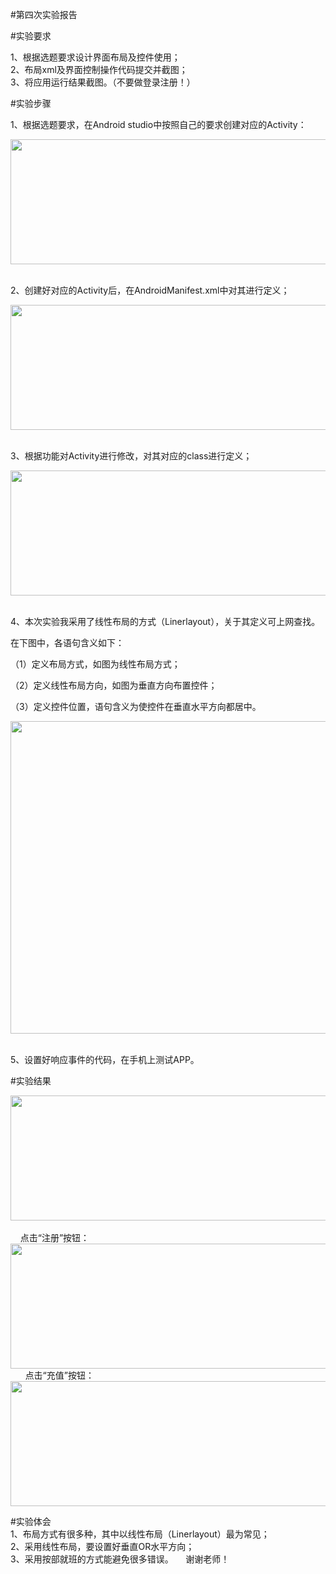 #第四次实验报告

#实验要求

1、根据选题要求设计界面布局及控件使用；       
2、布局xml及界面控制操作代码提交并截图；       
3、将应用运行结果截图。（不要做登录注册！）           

#实验步骤

1、根据选题要求，在Android studio中按照自己的要求创建对应的Activity：   
   
<img width="600" height="200" src="https://raw.githubusercontent.com/GeekLee1998/android-labs-2018/master/soft1612070501311/labpicture/4-1.jpg"/>       
     
2、创建好对应的Activity后，在AndroidManifest.xml中对其进行定义；    
     
<img width="600" height="200" src="https://raw.githubusercontent.com/GeekLee1998/android-labs-2018/master/soft1612070501311/labpicture/4-2.jpg"/>     
    
3、根据功能对Activity进行修改，对其对应的class进行定义；    
      
<img width="600" height="200" src="https://raw.githubusercontent.com/GeekLee1998/android-labs-2018/master/soft1612070501311/labpicture/4-3.jpg"/>     
     
4、本次实验我采用了线性布局的方式（Linerlayout），关于其定义可上网查找。   
     
在下图中，各语句含义如下：     
     
（1）定义布局方式，如图为线性布局方式；     

（2）定义线性布局方向，如图为垂直方向布置控件；     

（3）定义控件位置，语句含义为使控件在垂直水平方向都居中。           
     
<img width="800" height="500" src="https://raw.githubusercontent.com/GeekLee1998/android-labs-2018/master/soft1612070501311/labpicture/4-4.jpg"/>       
       
5、设置好响应事件的代码，在手机上测试APP。               

#实验结果       
       
<img width="600" height="200" src="https://raw.githubusercontent.com/GeekLee1998/android-labs-2018/master/soft1612070501311/labpicture/ThirdLab1.png"/>       
     
点击“注册”按钮：    
<img width="600" height="200" src="https://raw.githubusercontent.com/GeekLee1998/android-labs-2018/master/soft1612070501311/labpicture/ThirdLab2.png"/>   
     
点击“充值”按钮：    
<img width="600" height="200" src="https://raw.githubusercontent.com/GeekLee1998/android-labs-2018/master/soft1612070501311/labpicture/ThirdLab3.png"/>     
      
#实验体会      
1、布局方式有很多种，其中以线性布局（Linerlayout）最为常见；     
2、采用线性布局，要设置好垂直OR水平方向；      
3、采用按部就班的方式能避免很多错误。     
谢谢老师！     




